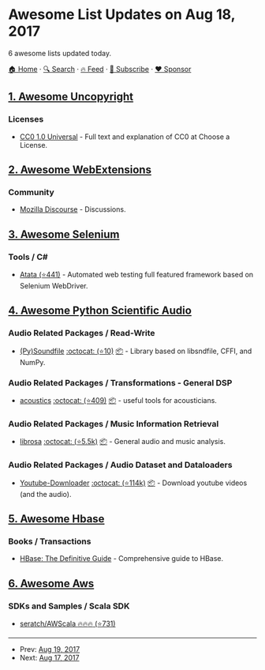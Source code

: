 # Awesome List Updates on Aug 18, 2017

6 awesome lists updated today.

[🏠 Home](/README.md) · [🔍 Search](https://www.trackawesomelist.com/search/) · [🔥 Feed](https://www.trackawesomelist.com/rss.xml) · [📮 Subscribe](https://trackawesomelist.us17.list-manage.com/subscribe?u=d2f0117aa829c83a63ec63c2f&id=36a103854c) · [❤️  Sponsor](https://github.com/sponsors/theowenyoung)



## [1. Awesome Uncopyright](/content/johnjago/awesome-uncopyright/README.md)

### Licenses

*   [CC0 1.0 Universal](https://choosealicense.com/licenses/cc0-1.0/) - Full text and explanation of CC0 at Choose a License.

## [2. Awesome WebExtensions](/content/fregante/Awesome-WebExtensions/README.md)

### Community

*   [Mozilla Discourse](https://discourse.mozilla.org/c/add-ons) - Discussions.

## [3. Awesome Selenium](/content/christian-bromann/awesome-selenium/README.md)

### Tools / C#

*   [Atata (⭐441)](https://github.com/atata-framework/atata) - Automated web testing full featured framework based on Selenium WebDriver.

## [4. Awesome Python Scientific Audio](/content/faroit/awesome-python-scientific-audio/README.md)

### Audio Related Packages / Read-Write

*   [(Py)Soundfile](http://pysoundfile.readthedocs.io/) [:octocat: (⭐10)](https://github.com/bastibe/PySoundFile) [:package:](https://pypi.python.org/pypi/SoundFile) - Library based on libsndfile, CFFI, and NumPy.

### Audio Related Packages / Transformations - General DSP

*   [acoustics](http://python-acoustics.github.io/python-acoustics/) [:octocat: (⭐409)](https://github.com/python-acoustics/python-acoustics/) [:package:](https://pypi.python.org/pypi/acoustics) - useful tools for acousticians.

### Audio Related Packages / Music Information Retrieval

*   [librosa](http://librosa.github.io/librosa/) [:octocat: (⭐5.5k)](https://github.com/librosa/librosa) [:package:](https://pypi.python.org/pypi/librosa) - General audio and music analysis.

### Audio Related Packages / Audio Dataset and Dataloaders

*   [Youtube-Downloader](http://rg3.github.io/youtube-dl/) [:octocat: (⭐114k)](https://github.com/rg3/youtube-dl) [:package:](https://pypi.python.org/pypi/youtube_dl) - Download youtube videos (and the audio).

## [5. Awesome Hbase](/content/rayokota/awesome-hbase/README.md)

### Books / Transactions

*   [HBase: The Definitive Guide](http://shop.oreilly.com/product/0636920014348.do) - Comprehensive guide to HBase.

## [6. Awesome Aws](/content/donnemartin/awesome-aws/README.md)

### SDKs and Samples / Scala SDK

*   [seratch/AWScala :fire::fire::fire: (⭐731)](https://github.com/seratch/AWScala)

---

- Prev: [Aug 19, 2017](/content/2017/08/19/README.md)
- Next: [Aug 17, 2017](/content/2017/08/17/README.md)